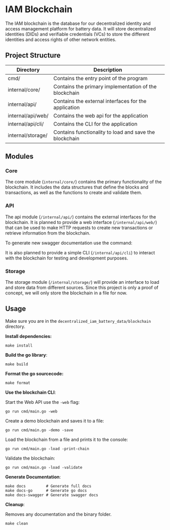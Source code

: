 # IAM Blockchain

The IAM blockchain is the database for our decentralized identity and access management platform for battery data. It will store decentralized identities (DIDs) and verifiable credentials (VCs) to store the different identities and access rights of other network entities.

## Project Structure

| Directory         | Description                                            |
| ----------------- | ------------------------------------------------------ |
| cmd/              | Contains the entry point of the program                |
| internal/core/    | Contains the primary implementation of the blockchain  |
| internal/api/     | Contains the external interfaces for the application   |
| internal/api/web/ | Contains the web api for the application               |
| internal/api/cli/ | Contains the CLI for the application                   |
| internal/storage/ | Contains functionality to load and save the blockchain |

## Modules

### Core

The core module (`internal/core/`) contains the primary functionality of the blockchain.
It includes the data structures that define the blocks and transactions, as well as the functions to create and validate them.

### API

The api module (`/internal/api/`) contains the external interfaces for the blockchain.
It is planned to provide a web interface (`/internal/api/web/`) that can be used to make HTTP requests to create new transactions or retrieve information from the blockchain.

To generate new swagger documentation use the command:

It is also planned to provide a simple CLI (`/internal/api/cli`) to interact with the blockchain for testing and development purposes.

### Storage

The storage module (`/internal/storage/`) will provide an interface to load and store data from different sources.
Since this project is only a proof of concept, we will only store the blockchain in a file for now.

## Usage

Make sure you are in the `decentralized_iam_battery_data/blockchain` directory.

**Install dependencies:**
```shell
make install
```

**Build the go library**:
```shell
make build
```

**Format the go sourcecode:**
```shell
make format
```

**Use the blockchain CLI**:

Start the Web API use the `-web` flag:
```shell
go run cmd/main.go -web
```

Create a demo blockchain and saves it to a file:
```shell
go run cmd/main.go -demo -save
```

Load the blockchain from a file and prints it to the console:
```shell
go run cmd/main.go -load -print-chain
```

Validate the blockchain:
```shell
go run cmd/main.go -load -validate
```

**Generate Documentation**:
```shell
make docs         # Generate full docs
make docs-go      # Generate go docs
make docs-swagger # Generate swagger docs
```

**Cleanup**:

Removes any documentation and the binary folder.
```shell
make clean
```
